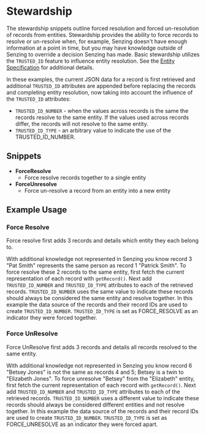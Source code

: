 # Stewardship

The stewardship snippets outline forced resolution and forced un-resolution of records from entities. Stewardship provides the ability to force records to resolve or un-resolve when, for example, Senzing doesn't have enough information at a point in time, but you may have knowledge outside of Senzing to override a decision Senzing has made. Basic stewardship utilizes the `TRUSTED_ID` feature to influence entity resolution. See the [Entity Specification](https://senzing.zendesk.com/hc/en-us/articles/231925448-Generic-Entity-Specification-JSON-CSV-Mapping) for additional details.

In these examples, the current JSON data for a record is first retrieved and additional `TRUSTED_ID` attributes are appended before replacing the records and completing entity resolution, now taking into account the influence of the `TRUSTED_ID` attributes:

- `TRUSTED_ID_NUMBER` - when the values across records is the same the records resolve to the same entity. If the values used across records differ, the records will not resolve to the same entity.
- `TRUSTED_ID_TYPE` - an arbitrary value to indicate the use of the TRUSTED_ID_NUMBER.

## Snippets

- **ForceResolve**
  - Force resolve records together to a single entity
- **ForceUnresolve**
  - Force un-resolve a record from an entity into a new entity

## Example Usage

### Force Resolve

Force resolve first adds 3 records and details which entity they each belong to.

With additional knowledge not represented in Senzing you know record 3 "Pat Smith" represents the same person as record 1 "Patrick Smith". To force resolve these 2 records to the same entity, first fetch the current representation of each record with `getRecord()`. Next add `TRUSTED_ID_NUMBER` and `TRUSTED_ID_TYPE` attributes to each of the retrieved records. `TRUSTED_ID_NUMBER` uses the same value to indicate these records should always be considered the same entity and resolve together. In this example the data source of the records and their record IDs are used to create `TRUSTED_ID_NUMBER`. `TRUSTED_ID_TYPE` is set as FORCE_RESOLVE as an indicator they were forced together.

### Force UnResolve

Force UnResolve first adds 3 records and details all records resolved to the same entity.

With additional knowledge not represented in Senzing you know record 6 "Betsey Jones" is not the same as records 4 and 5; Betsey is a twin to "Elizabeth Jones". To force unresolve "Betsey" from the "Elizabeth" entity, first fetch the current representation of each record with `getRecord()`. Next add `TRUSTED_ID_NUMBER` and `TRUSTED_ID_TYPE` attributes to each of the retrieved records. `TRUSTED_ID_NUMBER` uses a different value to indicate these records should always be considered different entities and not resolve together. In this example the data source of the records and their record IDs are used to create `TRUSTED_ID_NUMBER`. `TRUSTED_ID_TYPE` is set as FORCE_UNRESOLVE as an indicator they were forced apart.
